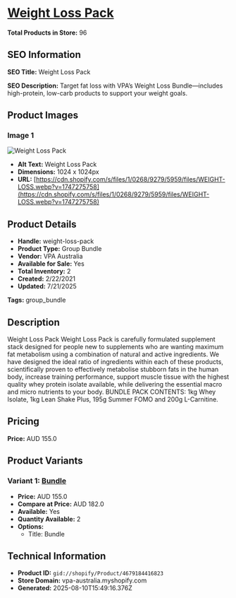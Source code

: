 # [Weight Loss Pack](https://vpa-australia.myshopify.com/products/weight-loss-pack)

**Total Products in Store:** 96

## SEO Information

**SEO Title:** Weight Loss Pack

**SEO Description:** Target fat loss with VPA’s Weight Loss Bundle—includes high-protein, low-carb products to support your weight goals.

## Product Images

### Image 1
![Weight Loss Pack](https://cdn.shopify.com/s/files/1/0268/9279/5959/files/WEIGHT-LOSS.webp?v=1747275758)

- **Alt Text:** Weight Loss Pack
- **Dimensions:** 1024 x 1024px
- **URL:** [https://cdn.shopify.com/s/files/1/0268/9279/5959/files/WEIGHT-LOSS.webp?v=1747275758](https://cdn.shopify.com/s/files/1/0268/9279/5959/files/WEIGHT-LOSS.webp?v=1747275758)

## Product Details

- **Handle:** weight-loss-pack
- **Product Type:** Group Bundle
- **Vendor:** VPA Australia
- **Available for Sale:** Yes
- **Total Inventory:** 2
- **Created:** 2/22/2021
- **Updated:** 7/21/2025

**Tags:** group_bundle

## Description

Weight Loss Pack Weight Loss Pack is carefully formulated supplement stack designed for people new to supplements who are wanting maximum fat metabolism using a combination of natural and active ingredients. We have designed the ideal ratio of ingredients within each of these products, scientifically proven to effectively metabolise stubborn fats in the human body, increase training performance, support muscle tissue with the highest quality whey protein isolate available, while delivering the essential macro and micro nutrients to your body. BUNDLE PACK CONTENTS: 1kg Whey Isolate, 1kg Lean Shake Plus, 195g Summer FOMO and 200g L-Carnitine.

## Pricing

**Price:** AUD 155.0

## Product Variants

### Variant 1: [Bundle](https://vpa-australia.myshopify.com/products/weight-loss-pack)

- **Price:** AUD 155.0
- **Compare at Price:** AUD 182.0
- **Available:** Yes
- **Quantity Available:** 2
- **Options:**
  - Title: Bundle

## Technical Information

- **Product ID:** `gid://shopify/Product/4679184416823`
- **Store Domain:** vpa-australia.myshopify.com
- **Generated:** 2025-08-10T15:49:16.376Z

